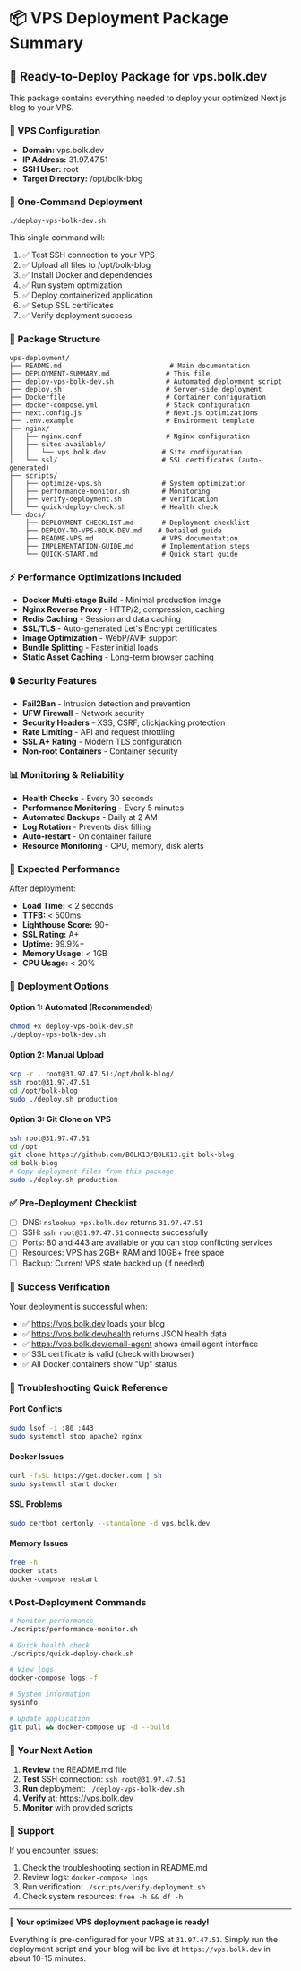 # 📦 VPS Deployment Package Summary

## 🎯 Ready-to-Deploy Package for vps.bolk.dev

This package contains everything needed to deploy your optimized Next.js blog to your VPS.

### 📍 VPS Configuration
- **Domain:** vps.bolk.dev
- **IP Address:** 31.97.47.51
- **SSH User:** root
- **Target Directory:** /opt/bolk-blog

### 🚀 One-Command Deployment

```bash
./deploy-vps-bolk-dev.sh
```

This single command will:
1. ✅ Test SSH connection to your VPS
2. ✅ Upload all files to /opt/bolk-blog
3. ✅ Install Docker and dependencies
4. ✅ Run system optimization
5. ✅ Deploy containerized application
6. ✅ Setup SSL certificates
7. ✅ Verify deployment success

### 📁 Package Structure

```
vps-deployment/
├── README.md                           # Main documentation
├── DEPLOYMENT-SUMMARY.md              # This file
├── deploy-vps-bolk-dev.sh             # Automated deployment script
├── deploy.sh                          # Server-side deployment
├── Dockerfile                         # Container configuration
├── docker-compose.yml                 # Stack configuration
├── next.config.js                     # Next.js optimizations
├── .env.example                       # Environment template
├── nginx/
│   ├── nginx.conf                     # Nginx configuration
│   ├── sites-available/
│   │   └── vps.bolk.dev              # Site configuration
│   └── ssl/                          # SSL certificates (auto-generated)
├── scripts/
│   ├── optimize-vps.sh               # System optimization
│   ├── performance-monitor.sh        # Monitoring
│   ├── verify-deployment.sh          # Verification
│   └── quick-deploy-check.sh         # Health check
└── docs/
    ├── DEPLOYMENT-CHECKLIST.md       # Deployment checklist
    ├── DEPLOY-TO-VPS-BOLK-DEV.md    # Detailed guide
    ├── README-VPS.md                 # VPS documentation
    ├── IMPLEMENTATION-GUIDE.md       # Implementation steps
    └── QUICK-START.md                # Quick start guide
```

### ⚡ Performance Optimizations Included

- **Docker Multi-stage Build** - Minimal production image
- **Nginx Reverse Proxy** - HTTP/2, compression, caching
- **Redis Caching** - Session and data caching
- **SSL/TLS** - Auto-generated Let's Encrypt certificates
- **Image Optimization** - WebP/AVIF support
- **Bundle Splitting** - Faster initial loads
- **Static Asset Caching** - Long-term browser caching

### 🔒 Security Features

- **Fail2Ban** - Intrusion detection and prevention
- **UFW Firewall** - Network security
- **Security Headers** - XSS, CSRF, clickjacking protection
- **Rate Limiting** - API and request throttling
- **SSL A+ Rating** - Modern TLS configuration
- **Non-root Containers** - Container security

### 📊 Monitoring & Reliability

- **Health Checks** - Every 30 seconds
- **Performance Monitoring** - Every 5 minutes
- **Automated Backups** - Daily at 2 AM
- **Log Rotation** - Prevents disk filling
- **Auto-restart** - On container failure
- **Resource Monitoring** - CPU, memory, disk alerts

### 🎯 Expected Performance

After deployment:
- **Load Time:** < 2 seconds
- **TTFB:** < 500ms
- **Lighthouse Score:** 90+
- **SSL Rating:** A+
- **Uptime:** 99.9%+
- **Memory Usage:** < 1GB
- **CPU Usage:** < 20%

### 🔧 Deployment Options

#### Option 1: Automated (Recommended)
```bash
chmod +x deploy-vps-bolk-dev.sh
./deploy-vps-bolk-dev.sh
```

#### Option 2: Manual Upload
```bash
scp -r . root@31.97.47.51:/opt/bolk-blog/
ssh root@31.97.47.51
cd /opt/bolk-blog
sudo ./deploy.sh production
```

#### Option 3: Git Clone on VPS
```bash
ssh root@31.97.47.51
cd /opt
git clone https://github.com/B0LK13/B0LK13.git bolk-blog
cd bolk-blog
# Copy deployment files from this package
sudo ./deploy.sh production
```

### ✅ Pre-Deployment Checklist

- [ ] DNS: `nslookup vps.bolk.dev` returns `31.97.47.51`
- [ ] SSH: `ssh root@31.97.47.51` connects successfully
- [ ] Ports: 80 and 443 are available or you can stop conflicting services
- [ ] Resources: VPS has 2GB+ RAM and 10GB+ free space
- [ ] Backup: Current VPS state backed up (if needed)

### 🎉 Success Verification

Your deployment is successful when:
- ✅ https://vps.bolk.dev loads your blog
- ✅ https://vps.bolk.dev/health returns JSON health data
- ✅ https://vps.bolk.dev/email-agent shows email agent interface
- ✅ SSL certificate is valid (check with browser)
- ✅ All Docker containers show "Up" status

### 🚨 Troubleshooting Quick Reference

#### Port Conflicts
```bash
sudo lsof -i :80 :443
sudo systemctl stop apache2 nginx
```

#### Docker Issues
```bash
curl -fsSL https://get.docker.com | sh
sudo systemctl start docker
```

#### SSL Problems
```bash
sudo certbot certonly --standalone -d vps.bolk.dev
```

#### Memory Issues
```bash
free -h
docker stats
docker-compose restart
```

### 📞 Post-Deployment Commands

```bash
# Monitor performance
./scripts/performance-monitor.sh

# Quick health check
./scripts/quick-deploy-check.sh

# View logs
docker-compose logs -f

# System information
sysinfo

# Update application
git pull && docker-compose up -d --build
```

### 🎯 Your Next Action

1. **Review** the README.md file
2. **Test** SSH connection: `ssh root@31.97.47.51`
3. **Run** deployment: `./deploy-vps-bolk-dev.sh`
4. **Verify** at: https://vps.bolk.dev
5. **Monitor** with provided scripts

### 📧 Support

If you encounter issues:
1. Check the troubleshooting section in README.md
2. Review logs: `docker-compose logs`
3. Run verification: `./scripts/verify-deployment.sh`
4. Check system resources: `free -h && df -h`

---

**🚀 Your optimized VPS deployment package is ready!**

Everything is pre-configured for your VPS at `31.97.47.51`. Simply run the deployment script and your blog will be live at `https://vps.bolk.dev` in about 10-15 minutes.
